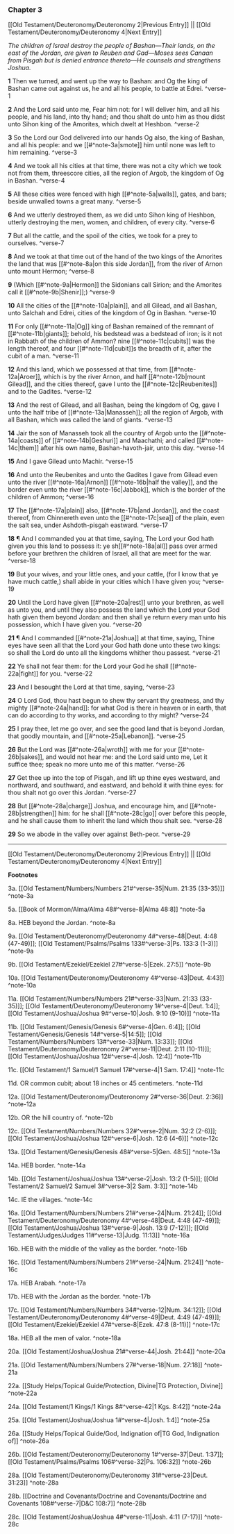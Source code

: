 ### Chapter 3

[[Old Testament/Deuteronomy/Deuteronomy 2|Previous Entry]]  ||  [[Old Testament/Deuteronomy/Deuteronomy 4|Next Entry]]

*The children of Israel destroy the people of Bashan—Their lands, on the east of the Jordan, are given to Reuben and Gad—Moses sees Canaan from Pisgah but is denied entrance thereto—He counsels and strengthens Joshua.*

**1**  Then we turned, and went up the way to Bashan: and Og the king of Bashan came out against us, he and all his people, to battle at Edrei. ^verse-1

**2**  And the Lord said unto me, Fear him not: for I will deliver him, and all his people, and his land, into thy hand; and thou shalt do unto him as thou didst unto Sihon king of the Amorites, which dwelt at Heshbon. ^verse-2

**3**  So the Lord our God delivered into our hands Og also, the king of Bashan, and all his people: and we [[#^note-3a|smote]] him until none was left to him remaining. ^verse-3

**4**  And we took all his cities at that time, there was not a city which we took not from them, threescore cities, all the region of Argob, the kingdom of Og in Bashan. ^verse-4

**5**  All these cities were fenced with high [[#^note-5a|walls]], gates, and bars; beside unwalled towns a great many. ^verse-5

**6**  And we utterly destroyed them, as we did unto Sihon king of Heshbon, utterly destroying the men, women, and children, of every city. ^verse-6

**7**  But all the cattle, and the spoil of the cities, we took for a prey to ourselves. ^verse-7

**8**  And we took at that time out of the hand of the two kings of the Amorites the land that was [[#^note-8a|on this side Jordan]], from the river of Arnon unto mount Hermon; ^verse-8

**9**  (Which [[#^note-9a|Hermon]] the Sidonians call Sirion; and the Amorites call it [[#^note-9b|Shenir]];) ^verse-9

**10**  All the cities of the [[#^note-10a|plain]], and all Gilead, and all Bashan, unto Salchah and Edrei, cities of the kingdom of Og in Bashan. ^verse-10

**11**  For only [[#^note-11a|Og]] king of Bashan remained of the remnant of [[#^note-11b|giants]]; behold, his bedstead was a bedstead of iron; is it not in Rabbath of the children of Ammon? nine [[#^note-11c|cubits]] was the length thereof, and four [[#^note-11d|cubit]]s the breadth of it, after the cubit of a man. ^verse-11

**12**  And this land, which we possessed at that time, from [[#^note-12a|Aroer]], which is by the river Arnon, and half [[#^note-12b|mount Gilead]], and the cities thereof, gave I unto the [[#^note-12c|Reubenites]] and to the Gadites. ^verse-12

**13**  And the rest of Gilead, and all Bashan, being the kingdom of Og, gave I unto the half tribe of [[#^note-13a|Manasseh]]; all the region of Argob, with all Bashan, which was called the land of giants. ^verse-13

**14**  Jair the son of Manasseh took all the country of Argob unto the [[#^note-14a|coasts]] of [[#^note-14b|Geshuri]] and Maachathi; and called [[#^note-14c|them]] after his own name, Bashan-havoth-jair, unto this day. ^verse-14

**15**  And I gave Gilead unto Machir. ^verse-15

**16**  And unto the Reubenites and unto the Gadites I gave from Gilead even unto the river [[#^note-16a|Arnon]] [[#^note-16b|half the valley]], and the border even unto the river [[#^note-16c|Jabbok]], which is the border of the children of Ammon; ^verse-16

**17**  The [[#^note-17a|plain]] also, [[#^note-17b|and Jordan]], and the coast thereof, from Chinnereth even unto the [[#^note-17c|sea]] of the plain, even the salt sea, under Ashdoth-pisgah eastward. ^verse-17

**18**  ¶ And I commanded you at that time, saying, The Lord your God hath given you this land to possess it: ye sh[[#^note-18a|all]] pass over armed before your brethren the children of Israel, all that are meet for the war. ^verse-18

**19**  But your wives, and your little ones, and your cattle, (for I know that ye have much cattle,) shall abide in your cities which I have given you; ^verse-19

**20**  Until the Lord have given [[#^note-20a|rest]] unto your brethren, as well as unto you, and until they also possess the land which the Lord your God hath given them beyond Jordan: and then shall ye return every man unto his possession, which I have given you. ^verse-20

**21**  ¶ And I commanded [[#^note-21a|Joshua]] at that time, saying, Thine eyes have seen all that the Lord your God hath done unto these two kings: so shall the Lord do unto all the kingdoms whither thou passest. ^verse-21

**22**  Ye shall not fear them: for the Lord your God he shall [[#^note-22a|fight]] for you. ^verse-22

**23**  And I besought the Lord at that time, saying, ^verse-23

**24**  O Lord God, thou hast begun to shew thy servant thy greatness, and thy mighty [[#^note-24a|hand]]: for what God is there in heaven or in earth, that can do according to thy works, and according to thy might? ^verse-24

**25**  I pray thee, let me go over, and see the good land that is beyond Jordan, that goodly mountain, and [[#^note-25a|Lebanon]]. ^verse-25

**26**  But the Lord was [[#^note-26a|wroth]] with me for your [[#^note-26b|sakes]], and would not hear me: and the Lord said unto me, Let it suffice thee; speak no more unto me of this matter. ^verse-26

**27**  Get thee up into the top of Pisgah, and lift up thine eyes westward, and northward, and southward, and eastward, and behold it with thine eyes: for thou shalt not go over this Jordan. ^verse-27

**28**  But [[#^note-28a|charge]] Joshua, and encourage him, and [[#^note-28b|strengthen]] him: for he shall [[#^note-28c|go]] over before this people, and he shall cause them to inherit the land which thou shalt see. ^verse-28

**29**  So we abode in the valley over against Beth-peor. ^verse-29


---
[[Old Testament/Deuteronomy/Deuteronomy 2|Previous Entry]]  ||  [[Old Testament/Deuteronomy/Deuteronomy 4|Next Entry]]


**Footnotes**


3a. [[Old Testament/Numbers/Numbers 21#^verse-35|Num. 21:35 (33-35)]] ^note-3a

5a. [[Book of Mormon/Alma/Alma 48#^verse-8|Alma 48:8]] ^note-5a

8a. HEB beyond the Jordan. ^note-8a

9a. [[Old Testament/Deuteronomy/Deuteronomy 4#^verse-48|Deut. 4:48 (47-49)]]; [[Old Testament/Psalms/Psalms 133#^verse-3|Ps. 133:3 (1-3)]] ^note-9a

9b. [[Old Testament/Ezekiel/Ezekiel 27#^verse-5|Ezek. 27:5]] ^note-9b

10a. [[Old Testament/Deuteronomy/Deuteronomy 4#^verse-43|Deut. 4:43]] ^note-10a

11a. [[Old Testament/Numbers/Numbers 21#^verse-33|Num. 21:33 (33-35)]]; [[Old Testament/Deuteronomy/Deuteronomy 1#^verse-4|Deut. 1:4]]; [[Old Testament/Joshua/Joshua 9#^verse-10|Josh. 9:10 (9-10)]] ^note-11a

11b. [[Old Testament/Genesis/Genesis 6#^verse-4|Gen. 6:4]]; [[Old Testament/Genesis/Genesis 14#^verse-5|14:5]]; [[Old Testament/Numbers/Numbers 13#^verse-33|Num. 13:33]]; [[Old Testament/Deuteronomy/Deuteronomy 2#^verse-11|Deut. 2:11 (10-11)]]; [[Old Testament/Joshua/Joshua 12#^verse-4|Josh. 12:4]] ^note-11b

11c. [[Old Testament/1 Samuel/1 Samuel 17#^verse-4|1 Sam. 17:4]] ^note-11c

11d. OR common cubit; about 18 inches or 45 centimeters. ^note-11d

12a. [[Old Testament/Deuteronomy/Deuteronomy 2#^verse-36|Deut. 2:36]] ^note-12a

12b. OR the hill country of. ^note-12b

12c. [[Old Testament/Numbers/Numbers 32#^verse-2|Num. 32:2 (2-6)]]; [[Old Testament/Joshua/Joshua 12#^verse-6|Josh. 12:6 (4-6)]] ^note-12c

13a. [[Old Testament/Genesis/Genesis 48#^verse-5|Gen. 48:5]] ^note-13a

14a. HEB border. ^note-14a

14b. [[Old Testament/Joshua/Joshua 13#^verse-2|Josh. 13:2 (1-5)]]; [[Old Testament/2 Samuel/2 Samuel 3#^verse-3|2 Sam. 3:3]] ^note-14b

14c. IE the villages. ^note-14c

16a. [[Old Testament/Numbers/Numbers 21#^verse-24|Num. 21:24]]; [[Old Testament/Deuteronomy/Deuteronomy 4#^verse-48|Deut. 4:48 (47-49)]]; [[Old Testament/Joshua/Joshua 13#^verse-9|Josh. 13:9 (7-12)]]; [[Old Testament/Judges/Judges 11#^verse-13|Judg. 11:13]] ^note-16a

16b. HEB with the middle of the valley as the border. ^note-16b

16c. [[Old Testament/Numbers/Numbers 21#^verse-24|Num. 21:24]] ^note-16c

17a. HEB Arabah. ^note-17a

17b. HEB with the Jordan as the border. ^note-17b

17c. [[Old Testament/Numbers/Numbers 34#^verse-12|Num. 34:12]]; [[Old Testament/Deuteronomy/Deuteronomy 4#^verse-49|Deut. 4:49 (47-49)]]; [[Old Testament/Ezekiel/Ezekiel 47#^verse-8|Ezek. 47:8 (8-11)]] ^note-17c

18a. HEB all the men of valor. ^note-18a

20a. [[Old Testament/Joshua/Joshua 21#^verse-44|Josh. 21:44]] ^note-20a

21a. [[Old Testament/Numbers/Numbers 27#^verse-18|Num. 27:18]] ^note-21a

22a. [[Study Helps/Topical Guide/Protection, Divine|TG Protection, Divine]] ^note-22a

24a. [[Old Testament/1 Kings/1 Kings 8#^verse-42|1 Kgs. 8:42]] ^note-24a

25a. [[Old Testament/Joshua/Joshua 1#^verse-4|Josh. 1:4]] ^note-25a

26a. [[Study Helps/Topical Guide/God, Indignation of|TG God, Indignation of]] ^note-26a

26b. [[Old Testament/Deuteronomy/Deuteronomy 1#^verse-37|Deut. 1:37]]; [[Old Testament/Psalms/Psalms 106#^verse-32|Ps. 106:32]] ^note-26b

28a. [[Old Testament/Deuteronomy/Deuteronomy 31#^verse-23|Deut. 31:23]] ^note-28a

28b. [[Doctrine and Covenants/Doctrine and Covenants/Doctrine and Covenants 108#^verse-7|D&C 108:7]] ^note-28b

28c. [[Old Testament/Joshua/Joshua 4#^verse-11|Josh. 4:11 (7-17)]] ^note-28c